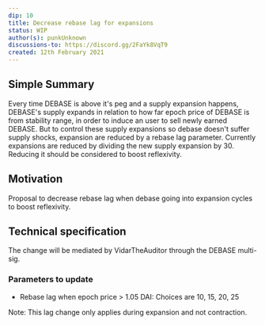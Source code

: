 ```yaml
---
dip: 10
title: Decrease rebase lag for expansions
status: WIP
author(s): punkUnknown
discussions-to: https://discord.gg/2FaYk8VqT9
created: 12th February 2021
---
```

## Simple Summary
Every time DEBASE is above it's peg and a supply expansion happens, DEBASE's supply expands in relation to how far epoch price of DEBASE is from stability range, in order to induce an user to sell newly earned DEBASE. But to control these supply expansions so debase doesn't suffer supply shocks, expansion are reduced by a rebase lag parameter. Currently expansions are reduced by dividing the new supply expansion by 30. Reducing it should be considered to boost reflexivity.

## Motivation
Proposal to decrease rebase lag when debase going into expansion cycles to boost reflexivity. 

## Technical specification
The change will be mediated by VidarTheAuditor through the DEBASE multi-sig.
### Parameters to update
* Rebase lag when epoch price > 1.05 DAI: Choices are 10, 15, 20, 25

Note: This lag change only applies during expansion and not contraction.
